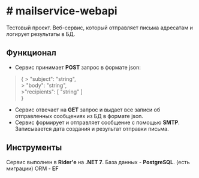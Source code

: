 ﻿# # mailservice-webapi

Тестовый проект. Веб-сервис, который отправляет письма адресатам и логирует результаты в БД.

## Функционал

- Сервис принимает **POST** запрос в формате json:
> {
	> "subject": "string",  
	> "body": "string",  
	>"recipients": [ "string" ]  
> }
- Сервис отвечает на **GET** запрос и выдает все записи об отправленных сообщениях из БД в формате json.
- Сервис формирует и отправляет сообщение с помощью **SMTP**. Записывается дата создания и результат отправки письма.

## Инструменты

Сервис выполнен в **Rider'е** на **.NET 7**.
База данных - **PostgreSQL**. (есть миграции)
ORM - **EF**
